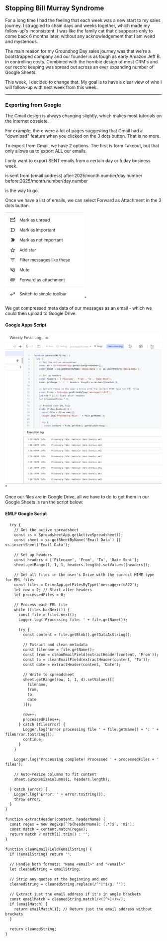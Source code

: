 ## Stopping Bill Murray Syndrome

For a long time I had the feeling that each week was a new start to my sales journey. I struggled to chain days and weeks together, which made my follow-up's inconsistent. I was like the family cat that disappears only to come back 6 months later, without any acknowledgement that I am weird and mysterious.

The main reason for my Groundhog Day sales journey was that we're a bootstrapped company and our founder is as tough as early Amazon Jeff B. in controlling costs. Combined with the horrible design of most CRM's and our record keeping was spread out across an ever expanding number of Google Sheets.

This week, I decided to change that. My goal is to have a clear view of who I will follow-up with next week from this week. 

---

### Exporting from Google

The Gmail design is always changing slightly, which makes most tutorials on the internet obselete. 

For example, there were a lot of pages suggesting that Gmail had a "download" feature when you clicked on the 3 dots button. That is no more. 

To export from Gmail, we have 2 options. The first is form Takeout, but that only allows us to export ALL our emails.

I only want to export SENT emails from a certain day or 5 day business week. 

is:sent from:(email address) after:2025/month.number/day.number before:2025/month.number/day.number

is the way to go.

Once we have a list of emails, we can select Forward as Attachment in the 3 dots button.

![Google Apps Scrips screenshot](https://github.com/cerulean-orca/blog-images/blob/main/Forward%20as%20attachment%20screenshot.png)"

We get compressed meta data of our messages as an email - which we could then upload to Google Drive.

#### Google Apps Script

![Google Apps Scrips screenshot](https://raw.githubusercontent.com/cerulean-orca/blog-images/refs/heads/main/EMLF-script-snippet.png)"

Once our files are in Google Drive, all we have to do to get them in our Google Sheets is run the script below:

#### EMLF Google Script

```function processEMLFiles() {
  try {
    // Get the active spreadsheet
    const ss = SpreadsheetApp.getActiveSpreadsheet();
    const sheet = ss.getSheetByName('Email Data') || ss.insertSheet('Email Data');
    
    // Set up headers
    const headers = ['Filename', 'From', 'To', 'Date Sent'];
    sheet.getRange(1, 1, 1, headers.length).setValues([headers]);
    
    // Get all files in the user's Drive with the correct MIME type for EML files
    const files = DriveApp.getFilesByType('message/rfc822');
    let row = 2; // Start after headers
    let processedFiles = 0;
    
    // Process each EML file
    while (files.hasNext()) {
      const file = files.next();
      Logger.log('Processing file: ' + file.getName());
      
      try {
        const content = file.getBlob().getDataAsString();
        
        // Extract and clean metadata
        const filename = file.getName();
        const from = cleanEmailField(extractHeader(content, 'From'));
        const to = cleanEmailField(extractHeader(content, 'To'));
        const date = extractHeader(content, 'Date');
        
        // Write to spreadsheet
        sheet.getRange(row, 1, 1, 4).setValues([[
          filename,
          from,
          to,
          date
        ]]);
        
        row++;
        processedFiles++;
      } catch (fileError) {
        Logger.log('Error processing file ' + file.getName() + ': ' + fileError.toString());
        continue;
      }
    }
    
    Logger.log('Processing complete! Processed ' + processedFiles + ' files');
    
    // Auto-resize columns to fit content
    sheet.autoResizeColumns(1, headers.length);
    
  } catch (error) {
    Logger.log('Error: ' + error.toString());
    throw error;
  }
}

function extractHeader(content, headerName) {
  const regex = new RegExp(`^${headerName}: (.*)$`, 'mi');
  const match = content.match(regex);
  return match ? match[1].trim() : '';
}

function cleanEmailField(emailString) {
  if (!emailString) return '';
  
  // Handle both formats: "Name <email>" and "<email>"
  let cleanedString = emailString;
  
  // Strip any quotes at the beginning and end
  cleanedString = cleanedString.replace(/^"|"$/g, '');
  
  // Extract just the email address if it's in angle brackets
  const emailMatch = cleanedString.match(/<([^>]+)>/);
  if (emailMatch) {
    return emailMatch[1]; // Return just the email address without brackets
  }
  
  return cleanedString;
}
```
